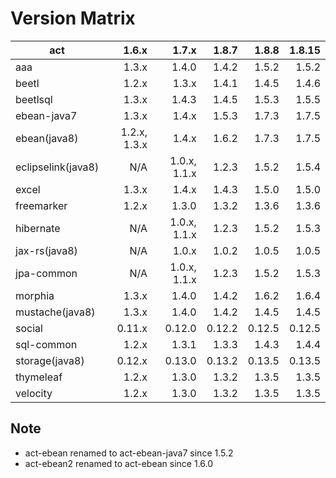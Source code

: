 # Version Matrix

| act                |        1.6.x |        1.7.x |   1.8.7 |  1.8.8 |  1.8.15 |
| ---                |        ----: |        ----: |   ----: |  ----: |   ----: |
| aaa                |        1.3.x |        1.4.0 |   1.4.2 |  1.5.2 |   1.5.2 |
| beetl              |        1.2.x |        1.3.x |   1.4.1 |  1.4.5 |   1.4.6 |
| beetlsql           |        1.3.x |        1.4.3 |   1.4.5 |  1.5.3 |   1.5.5 |
| ebean-java7        |        1.3.x |        1.4.x |   1.5.3 |  1.7.3 |   1.7.5 |
| ebean(java8)       | 1.2.x, 1.3.x |        1.4.x |   1.6.2 |  1.7.3 |   1.7.5 |
| eclipselink(java8) |          N/A | 1.0.x, 1.1.x |   1.2.3 |  1.5.2 |   1.5.4 |
| excel              |        1.3.x |        1.4.x |   1.4.3 |  1.5.0 |   1.5.0 |
| freemarker         |        1.2.x |        1.3.0 |   1.3.2 |  1.3.6 |   1.3.6 |
| hibernate          |          N/A | 1.0.x, 1.1.x |   1.2.3 |  1.5.2 |   1.5.3 |
| jax-rs(java8)      |          N/A |        1.0.x |   1.0.2 |  1.0.5 |   1.0.5 |
| jpa-common         |          N/A | 1.0.x, 1.1.x |   1.2.3 |  1.5.2 |   1.5.3 |
| morphia            |        1.3.x |        1.4.0 |   1.4.2 |  1.6.2 |   1.6.4 |
| mustache(java8)    |        1.3.x |        1.4.0 |   1.4.2 |  1.4.5 |   1.4.5 |
| social             |       0.11.x |       0.12.0 |  0.12.2 | 0.12.5 |  0.12.5 |
| sql-common         |        1.2.x |        1.3.1 |   1.3.3 |  1.4.3 |   1.4.4 |
| storage(java8)     |       0.12.x |       0.13.0 |  0.13.2 | 0.13.5 |  0.13.5 |
| thymeleaf          |        1.2.x |        1.3.0 |   1.3.2 |  1.3.5 |   1.3.5 |
| velocity           |        1.2.x |        1.3.0 |   1.3.2 |  1.3.5 |   1.3.5 |

## Note

* act-ebean renamed to act-ebean-java7 since 1.5.2
* act-ebean2 renamed to act-ebean since 1.6.0

